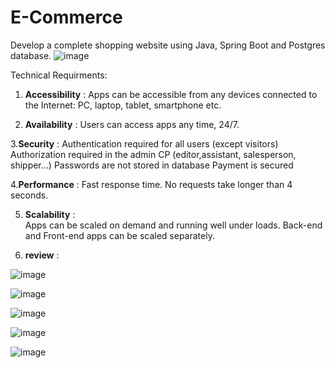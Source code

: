 # E-Commerce
Develop a complete shopping website using Java, Spring Boot and Postgres database.
![image](https://user-images.githubusercontent.com/47048100/183396984-bf1ff4e3-6d32-40dd-b338-645e77aa3297.png)

Technical Requirments:

1. **Accessibility** : 
                 Apps can be accessible from any devices connected to the Internet: PC, laptop, tablet, smartphone etc.
          
2. **Availability** :
                Users can access apps any time, 24/7.
          
3.**Security** :
            Authentication required for all users (except visitors)
            Authorization required in the admin CP (editor,assistant, salesperson, shipper...)
            Passwords are not stored in database
            Payment is secured
        
4.**Performance** :
              Fast response time.
              No requests take longer than 4 seconds.
          
5. **Scalability** :          
                Apps can be scaled on demand and running well under loads.
                Back-end and Front-end apps can be scaled separately.



6. **review** :

![image](https://user-images.githubusercontent.com/47048100/183399266-cd6d16e3-c1b6-44af-b9f9-bd8b79476b0a.png)


![image](https://user-images.githubusercontent.com/47048100/183403299-6cbf214f-348e-4f38-8c3c-fb6caed7aed8.png)


![image](https://user-images.githubusercontent.com/47048100/183400136-ee9894d7-ac2c-4d0e-af24-9d2977279277.png)


![image](https://user-images.githubusercontent.com/47048100/183403491-ee40d5c1-9ecc-4db8-bb7b-067e2a743d29.png)

![image](https://user-images.githubusercontent.com/47048100/183403800-ba13dade-c7d8-4315-a6e2-ffbd83de6a8e.png)


